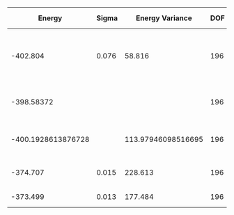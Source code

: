 | Energy             | Sigma | Energy Variance    | DOF | Einf | Method                       | Data Repository                                              |
|--------------------|-------|--------------------|-----|------|------------------------------|--------------------------------------------------------------|
| -402.804           | 0.076 | 58.816             | 196 | 0    | 2D Gated RNN                 | [Link to paper at ML for Physical Sciences 2021](https://ml4physicalsciences.github.io/2021/files/NeurIPS_ML4PS_2021_92.pdf) |
| -398.58372         |       |                    | 196 | 0    | DMRG (Bond dimension = 2000) | ITensor                                                      |
| -400.1928613876728 |       | 113.97946098516695 | 196 | 0    | DMRG (bond dimension = 1024) |                                                              |
| -374.707           | 0.015 | 228.613            | 196 | 0    | RBM (alpha = 1)              |                                                              |
| -373.499           | 0.013 | 177.484            | 196 | 0    | Jastrow baseline             |                                                              |
